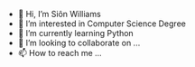 - 👋 Hi, I’m Siôn Williams
- 👀 I’m interested in Computer Science Degree
- 🌱 I’m currently learning Python
- 💞️ I’m looking to collaborate on ...
- 📫 How to reach me ...

<!---
SionWilliams2021/SionWilliams2021 is a ✨ special ✨ repository because its `README.md` (this file) appears on your GitHub profile.
You can click the Preview link to take a look at your changes.
--->
